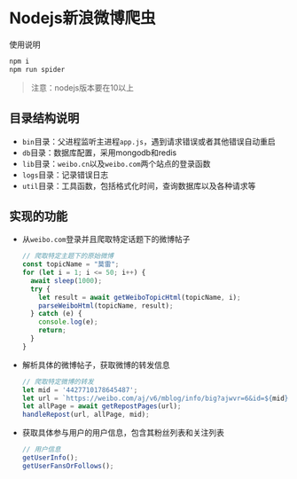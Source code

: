 # Nodejs新浪微博爬虫
使用说明
```sh
npm i
npm run spider
```
> 注意：nodejs版本要在10以上
## 目录结构说明
- `bin`目录：父进程监听主进程`app.js`，遇到请求错误或者其他错误自动重启
- `db`目录：数据库配置，采用mongodb和redis
- `lib`目录：`weibo.cn`以及`weibo.com`两个站点的登录函数
- `logs`目录：记录错误日志
- `util`目录：工具函数，包括格式化时间，查询数据库以及各种请求等
## 实现的功能
- 从`weibo.com`登录并且爬取特定话题下的微博帖子
  ```js
  // 爬取特定主题下的原始微博
  const topicName = "莫雷";
  for (let i = 1; i <= 50; i++) {
    await sleep(1000);
    try {
      let result = await getWeiboTopicHtml(topicName, i);
      parseWeiboHtml(topicName, result);
    } catch (e) {
      console.log(e);
      return;
    }
  }
  ```
  
- 解析具体的微博帖子，获取微博的转发信息

  ```js
  // 爬取特定微博的转发
  let mid = '4427710178645487';
  let url = `https://weibo.com/aj/v6/mblog/info/big?ajwvr=6&id=${mid}&__rnd=${Date.now()}`;
  let allPage = await getRepostPages(url);
  handleRepost(url, allPage, mid);
  ```

- 获取具体参与用户的用户信息，包含其粉丝列表和关注列表

  ```js
  // 用户信息
  getUserInfo();
  getUserFansOrFollows();
  ```

  